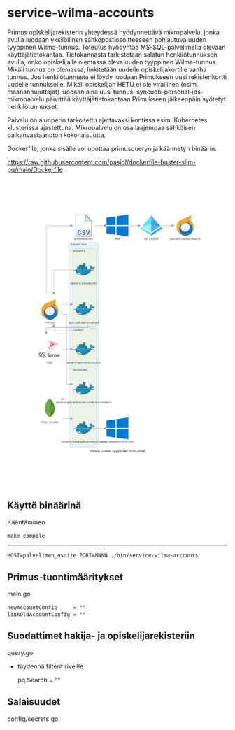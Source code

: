 # service-wilma-accounts

Primus opiskelijarekisterin yhteydessä hyödynnettävä mikropalvelu, jonka avulla luodaan yksilöllinen sähköpostiosoitteeseen pohjautuva uuden tyyppinen Wilma-tunnus. Toteutus hyödyntää MS-SQL-palvelimella olevaan käyttäjätietokantaa. Tietokannasta tarkistetaan salatun henkilötunnuksen avulla, onko opiskelijalla olemassa oleva uuden tyyppinen Wilma-tunnus. Mikäli tunnus on olemassa, linkitetään uudelle opiskelijakortille vanha tunnus. Jos henkilötunnusta ei löydy luodaan Primukseen uusi rekisterikortti uudelle tunnukselle. Mikäli opiskelijan HETU ei ole virallinen (esim. maahanmuuttajat) luodaan aina uusi tunnus. syncudb-personal-ids-mikropalvelu päivittää käyttäjätietokantaan Primukseen jälkeenpäin syötetyt henkilötunnukset.

Palvelu on alunperin tarkoitettu ajettavaksi kontissa esim. Kubernetes klusterissa ajastettuna. Mikropalvelu on osa laajempaa sähköisen paikanvastaanoton kokonaisuutta.

Dockerfile, jonka sisälle voi upottaa primusqueryn ja käännetyn binäärin.

https://raw.githubusercontent.com/pasiol/dockerfile-buster-slim-pq/main/Dockerfile

![kaavio](images/new_type_wilma_accounts.png)

## Käyttö binäärinä

Kääntäminen

    make compile

---
    HOST=palvelimen_osoite PORT=NNNN ./bin/service-wilma-accounts

## Primus-tuontimääritykset

main.go

    newAccountConfig     = ""
	linkOldAccountConfig = ""

## Suodattimet hakija- ja opiskelijarekisteriin

query.go

- täydennä filterit riveille

    pq.Search = ""


## Salaisuudet

config/secrets.go